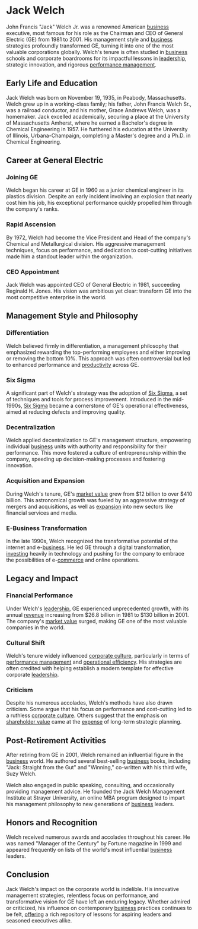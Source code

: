 # Jack Welch

John Francis "Jack" Welch Jr. was a renowned American [business](../b/business.md) executive, most famous for his role as the Chairman and CEO of General Electric (GE) from 1981 to 2001. His management style and [business](../b/business.md) strategies profoundly transformed GE, turning it into one of the most valuable corporations globally. Welch's tenure is often studied in [business](../b/business.md) schools and corporate boardrooms for its impactful lessons in [leadership](../l/leadership.md), strategic innovation, and rigorous [performance management](../p/performance_management.md).

## Early Life and Education

Jack Welch was born on November 19, 1935, in Peabody, Massachusetts. Welch grew up in a working-class family; his father, John Francis Welch Sr., was a railroad conductor, and his mother, Grace Andrews Welch, was a homemaker. Jack excelled academically, securing a place at the University of Massachusetts Amherst, where he earned a Bachelor's degree in Chemical Engineering in 1957. He furthered his education at the University of Illinois, Urbana-Champaign, completing a Master's degree and a Ph.D. in Chemical Engineering.

## Career at General Electric

### Joining GE

Welch began his career at GE in 1960 as a junior chemical engineer in its plastics division. Despite an early incident involving an explosion that nearly cost him his job, his exceptional performance quickly propelled him through the company's ranks.

### Rapid Ascension

By 1972, Welch had become the Vice President and Head of the company's Chemical and Metallurgical division. His aggressive management techniques, focus on performance, and dedication to cost-cutting initiatives made him a standout leader within the organization.

### CEO Appointment

Jack Welch was appointed CEO of General Electric in 1981, succeeding Reginald H. Jones. His vision was ambitious yet clear: transform GE into the most competitive enterprise in the world.

## Management Style and Philosophy

### Differentiation

Welch believed firmly in differentiation, a management philosophy that emphasized rewarding the top-performing employees and either improving or removing the bottom 10%. This approach was often controversial but led to enhanced performance and [productivity](../p/productivity.md) across GE.

### Six Sigma

A significant part of Welch's strategy was the adoption of [Six Sigma](../s/six_sigma.md), a set of techniques and tools for process improvement. Introduced in the mid-1990s, [Six Sigma](../s/six_sigma.md) became a cornerstone of GE's operational effectiveness, aimed at reducing defects and improving quality.

### Decentralization

Welch applied decentralization to GE's management structure, empowering individual [business](../b/business.md) units with authority and responsibility for their performance. This move fostered a culture of entrepreneurship within the company, speeding up decision-making processes and fostering innovation.

### Acquisition and Expansion

During Welch's tenure, GE's [market value](../m/market_value.md) grew from $12 billion to over $410 billion. This astronomical growth was fueled by an aggressive strategy of mergers and acquisitions, as well as [expansion](../e/expansion.md) into new sectors like financial services and media.

### E-Business Transformation

In the late 1990s, Welch recognized the transformative potential of the internet and e-[business](../b/business.md). He led GE through a digital transformation, [investing](../i/investing.md) heavily in technology and pushing for the company to embrace the possibilities of e-[commerce](../c/commerce.md) and online operations.

## Legacy and Impact

### Financial Performance

Under Welch's [leadership](../l/leadership.md), GE experienced unprecedented growth, with its annual [revenue](../r/revenue.md) increasing from $26.8 billion in 1981 to $130 billion in 2001. The company's [market value](../m/market_value.md) surged, making GE one of the most valuable companies in the world.

### Cultural Shift

Welch's tenure widely influenced [corporate culture](../c/corporate_culture.md), particularly in terms of [performance management](../p/performance_management.md) and [operational efficiency](../o/operational_efficiency_in_trading.md). His strategies are often credited with helping establish a modern template for effective corporate [leadership](../l/leadership.md).

### Criticism

Despite his numerous accolades, Welch's methods have also drawn criticism. Some argue that his focus on performance and cost-cutting led to a ruthless [corporate culture](../c/corporate_culture.md). Others suggest that the emphasis on [shareholder value](../s/shareholder_value.md) came at the [expense](../e/expense.md) of long-term strategic planning.

## Post-Retirement Activities

After retiring from GE in 2001, Welch remained an influential figure in the [business](../b/business.md) world. He authored several best-selling [business](../b/business.md) books, including "Jack: Straight from the Gut" and "Winning," co-written with his third wife, Suzy Welch.

Welch also engaged in public speaking, consulting, and occasionally providing management advice. He founded the Jack Welch Management Institute at Strayer University, an online MBA program designed to impart his management philosophy to new generations of [business](../b/business.md) leaders.

## Honors and Recognition

Welch received numerous awards and accolades throughout his career. He was named "Manager of the Century" by Fortune magazine in 1999 and appeared frequently on lists of the world's most influential [business](../b/business.md) leaders.

## Conclusion

Jack Welch's impact on the corporate world is indelible. His innovative management strategies, relentless focus on performance, and transformative vision for GE have left an enduring legacy. Whether admired or criticized, his influence on contemporary [business](../b/business.md) practices continues to be felt, [offering](../o/offering.md) a rich repository of lessons for aspiring leaders and seasoned executives alike.